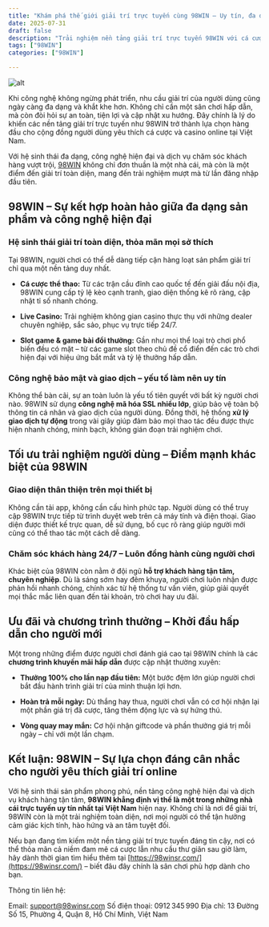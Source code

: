 ```yaml
---
title: "Khám phá thế giới giải trí trực tuyến cùng 98WIN – Uy tín, đa dạng, hiện đại"
date: 2025-07-31
draft: false
description: "Trải nghiệm nền tảng giải trí trực tuyến 98WIN với cá cược thể thao, live casino, slot game và bảo mật tuyệt đối, hỗ trợ 24/7."
tags: ["98WIN"]
categories: ["98WIN"]

---
```

![alt](https://res.cloudinary.com/dfvo4jdsw/image/upload/v1753956032/Banner_98Win_pqp2jp.webp)

Khi công nghệ không ngừng phát triển, nhu cầu giải trí của người dùng cũng ngày càng đa dạng và khắt khe hơn. Không chỉ cần một sân chơi hấp dẫn, mà còn đòi hỏi sự an toàn, tiện lợi và cập nhật xu hướng. Đây chính là lý do khiến các nền tảng giải trí trực tuyến như 98WIN trở thành lựa chọn hàng đầu cho cộng đồng người dùng yêu thích cá cược và casino online tại Việt Nam.

Với hệ sinh thái đa dạng, công nghệ hiện đại và dịch vụ chăm sóc khách hàng vượt trội, [98WIN](https://98winsr.com/) không chỉ đơn thuần là một nhà cái, mà còn là một điểm đến giải trí toàn diện, mang đến trải nghiệm mượt mà từ lần đăng nhập đầu tiên.

## 98WIN – Sự kết hợp hoàn hảo giữa đa dạng sản phẩm và công nghệ hiện đại

### Hệ sinh thái giải trí toàn diện, thỏa mãn mọi sở thích

Tại 98WIN, người chơi có thể dễ dàng tiếp cận hàng loạt sản phẩm giải trí chỉ qua một nền tảng duy nhất.

*   **Cá cược thể thao:** Từ các trận cầu đỉnh cao quốc tế đến giải đấu nội địa, 98WIN cung cấp tỷ lệ kèo cạnh tranh, giao diện thống kê rõ ràng, cập nhật tỉ số nhanh chóng.
    
*   **Live Casino:** Trải nghiệm không gian casino thực thụ với những dealer chuyên nghiệp, sắc sảo, phục vụ trực tiếp 24/7.
    
*   **Slot game & game bài đổi thưởng:** Gần như mọi thể loại trò chơi phổ biến đều có mặt – từ các game slot theo chủ đề cổ điển đến các trò chơi hiện đại với hiệu ứng bắt mắt và tỷ lệ thưởng hấp dẫn.
    

### Công nghệ bảo mật và giao dịch – yếu tố làm nên uy tín

Không thể bàn cãi, sự an toàn luôn là yếu tố tiên quyết với bất kỳ người chơi nào. 98WIN sử dụng **công nghệ mã hóa SSL nhiều lớp**, giúp bảo vệ toàn bộ thông tin cá nhân và giao dịch của người dùng. Đồng thời, hệ thống **xử lý giao dịch tự động** trong vài giây giúp đảm bảo mọi thao tác đều được thực hiện nhanh chóng, minh bạch, không gián đoạn trải nghiệm chơi.

## Tối ưu trải nghiệm người dùng – Điểm mạnh khác biệt của 98WIN

### Giao diện thân thiện trên mọi thiết bị

Không cần tải app, không cần cấu hình phức tạp. Người dùng có thể truy cập 98WIN trực tiếp từ trình duyệt web trên cả máy tính và điện thoại. Giao diện được thiết kế trực quan, dễ sử dụng, bố cục rõ ràng giúp người mới cũng có thể thao tác một cách dễ dàng.

### Chăm sóc khách hàng 24/7 – Luôn đồng hành cùng người chơi

Khác biệt của 98WIN còn nằm ở đội ngũ **hỗ trợ khách hàng tận tâm, chuyên nghiệp**. Dù là sáng sớm hay đêm khuya, người chơi luôn nhận được phản hồi nhanh chóng, chính xác từ hệ thống tư vấn viên, giúp giải quyết mọi thắc mắc liên quan đến tài khoản, trò chơi hay ưu đãi.

## Ưu đãi và chương trình thưởng – Khởi đầu hấp dẫn cho người mới

Một trong những điểm được người chơi đánh giá cao tại 98WIN chính là các **chương trình khuyến mãi hấp dẫn** được cập nhật thường xuyên:

*   **Thưởng 100% cho lần nạp đầu tiên:** Một bước đệm lớn giúp người chơi bắt đầu hành trình giải trí của mình thuận lợi hơn.
    
*   **Hoàn trả mỗi ngày:** Dù thắng hay thua, người chơi vẫn có cơ hội nhận lại một phần giá trị đã cược, tăng thêm động lực và sự hứng thú.
    
*   **Vòng quay may mắn:** Cơ hội nhận giftcode và phần thưởng giá trị mỗi ngày – chỉ với một lần chạm.
    

## Kết luận: 98WIN – Sự lựa chọn đáng cân nhắc cho người yêu thích giải trí online

Với hệ sinh thái sản phẩm phong phú, nền tảng công nghệ hiện đại và dịch vụ khách hàng tận tâm, **98WIN khẳng định vị thế là một trong những nhà cái trực tuyến uy tín nhất tại Việt Nam** hiện nay. Không chỉ là nơi để giải trí, 98WIN còn là một trải nghiệm toàn diện, nơi mọi người có thể tận hưởng cảm giác kịch tính, hào hứng và an tâm tuyệt đối.

Nếu bạn đang tìm kiếm một nền tảng giải trí trực tuyến đáng tin cậy, nơi có thể thỏa mãn cả niềm đam mê cá cược lẫn nhu cầu thư giãn sau giờ làm, hãy dành thời gian tìm hiểu thêm tại [https://98winsr.com/](https://98winsr.com/) – biết đâu đây chính là sân chơi phù hợp dành cho bạn.

Thông tin liên hệ:

Email: support@98winsr.com
Số điện thoại: 0912 345 990
Địa chỉ: 13 Đường Số 15, Phường 4, Quận 8, Hồ Chí Minh, Việt Nam